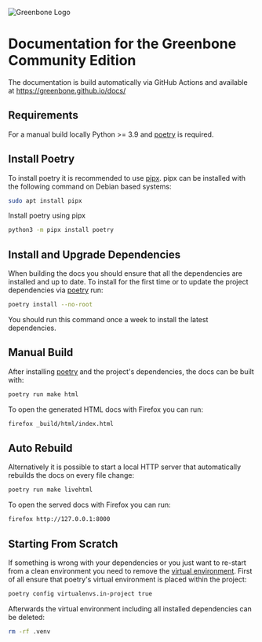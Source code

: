 ![Greenbone Logo](https://www.greenbone.net/wp-content/uploads/gb_new-logo_horizontal_rgb_small.png)

# Documentation for the Greenbone Community Edition

The documentation is build automatically via GitHub Actions and available at
https://greenbone.github.io/docs/

## Requirements

For a manual build locally Python >= 3.9 and [poetry] is required.

## Install Poetry

To install poetry it is recommended to use [pipx]. pipx can be installed with
the following command on Debian based systems:

```sh
sudo apt install pipx
```

Install poetry using pipx

```sh
python3 -m pipx install poetry
```

## Install and Upgrade Dependencies

When building the docs you should ensure that all the dependencies are installed
and up to date. To install for the first time or to update the project
dependencies via [poetry] run:

```sh
poetry install --no-root
```

You should run this command once a week to install the latest dependencies.

## Manual Build

After installing [poetry] and the project's dependencies, the docs can be built with:
```sh
poetry run make html
```

To open the generated HTML docs with Firefox you can run:

```sh
firefox _build/html/index.html
```

## Auto Rebuild

Alternatively it is possible to start a local HTTP server that automatically
rebuilds the docs on every file change:

```sh
poetry run make livehtml
```

To open the served docs with Firefox you can run:

```sh
firefox http://127.0.0.1:8000
```

## Starting From Scratch

If something is wrong with your dependencies or you just want to re-start from
a clean environment you need to remove the [virtual environment](https://docs.python.org/3/library/venv.html).
First of all ensure that poetry's virtual environment is placed within the
project:

```sh
poetry config virtualenvs.in-project true
```

Afterwards the virtual environment including all installed dependencies can be
deleted:

```sh
rm -rf .venv
```

[poetry]: https://python-poetry.org/
[pipx]: https://pipx.pypa.io/stable/
